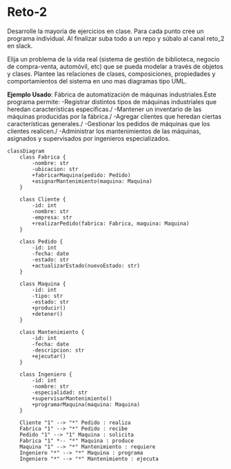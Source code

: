 # Reto-2
Desarrolle la mayoría de ejercicios en clase. Para cada punto cree un programa individual. Al finalizar suba todo a un repo y súbalo al canal reto_2 en slack.

Elija un problema de la vida real (sistema de gestión de biblioteca, negocio de compra-venta, automóvil, etc) que se pueda modelar a través de objetos y clases. Plantee las relaciones de clases, composiciones, propiedades y comportamientos del sistema en uno mas diagramas tipo UML.

**Ejemplo Usado**: Fábrica de automatización de máquinas industriales.Este programa permite:
-Registrar distintos tipos de máquinas industriales que heredan características específicas./
-Mantener un inventario de las máquinas producidas por la fábrica./
-Agregar clientes que heredan ciertas características generales./
-Gestionar los pedidos de máquinas que los clientes realicen./
-Administrar los mantenimientos de las máquinas, asignados y supervisados por ingenieros especializados.
```mermaid
classDiagram
    class Fabrica {
        -nombre: str
        -ubicacion: str
        +fabricarMaquina(pedido: Pedido)
        +asignarMantenimiento(maquina: Maquina)
    }

    class Cliente {
        -id: int
        -nombre: str
        -empresa: str
        +realizarPedido(fabrica: Fabrica, maquina: Maquina)
    }

    class Pedido {
        -id: int
        -fecha: date
        -estado: str
        +actualizarEstado(nuevoEstado: str)
    }

    class Maquina {
        -id: int
        -tipo: str
        -estado: str
        +producir()
        +detener()
    }

    class Mantenimiento {
        -id: int
        -fecha: date
        -descripcion: str
        +ejecutar()
    }

    class Ingeniero {
        -id: int
        -nombre: str
        -especialidad: str
        +supervisarMantenimiento()
        +programarMaquina(maquina: Maquina)
    }

    Cliente "1" --> "*" Pedido : realiza
    Fabrica "1" --> "*" Pedido : recibe
    Pedido "1" --> "1" Maquina : solicita
    Fabrica "1" *-- "*" Maquina : produce
    Maquina "1" --> "*" Mantenimiento : requiere
    Ingeniero "*" --> "*" Maquina : programa
    Ingeniero "*" --> "*" Mantenimiento : ejecuta
```


  
